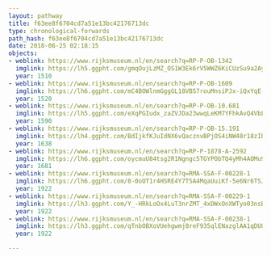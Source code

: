 ```yaml
---
layout: pathway
title: f63ee8f6704cd7a51e13bc42176713dc
type: chronological-forwards
path_hash: f63ee8f6704cd7a51e13bc42176713dc
date: 2018-06-25 02:18:15
objects:
- weblink: https://www.rijksmuseum.nl/en/search?q=RP-P-OB-1342
  imglink: https://lh5.ggpht.com/gmqOujLzMZ_OS1W3Ek6rV5WWZ6KiCUzSu9a2Ay11JgI3pwutaSBHk_sbDuS_nm5REb0mH05X5hcZ1UMcUtuZ2PN8daY=s200
  year: 1510
- weblink: https://www.rijksmuseum.nl/en/search?q=RP-P-OB-1609
  imglink: https://lh6.ggpht.com/mC4BOWlnmGggGL18VB57rouMnsiPJx-iQxYqE-4Tavs8VvGHaa2gIChJBoRPjQ8dCyiGKZGt-dWxhBbxMDtXbMwlhxg=s200
  year: 1520
- weblink: https://www.rijksmuseum.nl/en/search?q=RP-P-OB-10.681
  imglink: https://lh5.ggpht.com/eXqPGIudx_zaZVJDa23wwqLeKM7YFhkAvQ4VbL__EbvRwU27wWmFOPsOaLxIHBAXleEeHdBocAVO1mGxxR6CJq1FuCE=s200
  year: 1590
- weblink: https://www.rijksmuseum.nl/en/search?q=RP-P-OB-15.191
  imglink: https://lh4.ggpht.com/BdIjkfKJuIdNX6vQacznvBPjOS4iNW48r18zIbXSFzLfFuNmNLqBhqhS62N_imTfXlw6jNpF95QY1mZtIW9Na2kKH6w=s200
  year: 1638
- weblink: https://www.rijksmuseum.nl/en/search?q=RP-P-1878-A-2592
  imglink: https://lh6.ggpht.com/oycmuU84tsg2R1Ngngc5TGYPObTQ4yMh4AOMu9d39xlPjbpQCu4_2jMBQAV3_so1OUhnGcYIjVadxZnX3BWURy-KFP5i=s200
  year: 1681
- weblink: https://www.rijksmuseum.nl/en/search?q=RMA-SSA-F-00228-1
  imglink: https://lh6.ggpht.com/8-0oOT1r4HSRE4Y7TSA4MqaUuiKf-5e6Nr6TSJ9yXBpXuB_4tfG7Y3j1oSxH6H-AgmySTII_hy3GXpIRjmwvv-LPVow_=s200
  year: 1922
- weblink: https://www.rijksmuseum.nl/en/search?q=RMA-SSA-F-00229-1
  imglink: https://lh3.ggpht.com/Y_-HRkLoOx4LuT3nrZMT_4xDWxOnXWTyo03nsBORIgRC9mICTg9jtZq6JTkRFkanTrS4SjfFeoYvIbiAM0y_jED_mOI=s200
  year: 1922
- weblink: https://www.rijksmuseum.nl/en/search?q=RMA-SSA-F-00238-1
  imglink: https://lh3.ggpht.com/qTnbOBXoVUehgwmj8reF935qlENazglAA1qDUUnP6L8mupnLkjJGnVxtoQkK6dJLgxsfqANg3j_68CF_J0hcPobQrg=s200
  year: 1922

---
```

